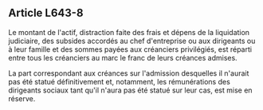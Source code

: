 Article L643-8
----
Le montant de l'actif, distraction faite des frais et dépens de la liquidation
judiciaire, des subsides accordés au chef d'entreprise ou aux dirigeants ou à
leur famille et des sommes payées aux créanciers privilégiés, est réparti entre
tous les créanciers au marc le franc de leurs créances admises.

La part correspondant aux créances sur l'admission desquelles il n'aurait pas
été statué définitivement et, notamment, les rémunérations des dirigeants
sociaux tant qu'il n'aura pas été statué sur leur cas, est mise en réserve.
